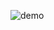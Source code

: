 ![demo](https://user-images.githubusercontent.com/66838142/193904059-58b2de09-69be-44f8-9706-3e5213987087.gif)
